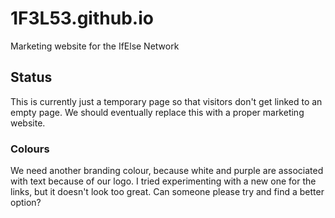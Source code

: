 # 1F3L53.github.io
Marketing website for the IfElse Network

## Status
This is currently just a temporary page so that visitors don't get linked to an empty page. We should eventually replace this with a proper marketing website.

### Colours
We need another branding colour, because white and purple are associated with text because of our logo. I tried experimenting with a new one for the links, but it doesn't look too great. Can someone please try and find a better option?
